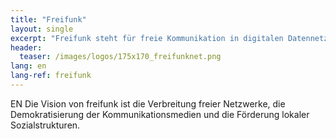 ```yaml
---
title: "Freifunk"
layout: single
excerpt: "Freifunk steht für freie Kommunikation in digitalen Datennetzen."
header:
  teaser: /images/logos/175x170_freifunknet.png
lang: en
lang-ref: freifunk
---
```

EN
Die Vision von freifunk ist die Verbreitung freier Netzwerke, die Demokratisierung der Kommunikationsmedien und die Förderung lokaler Sozialstrukturen.
